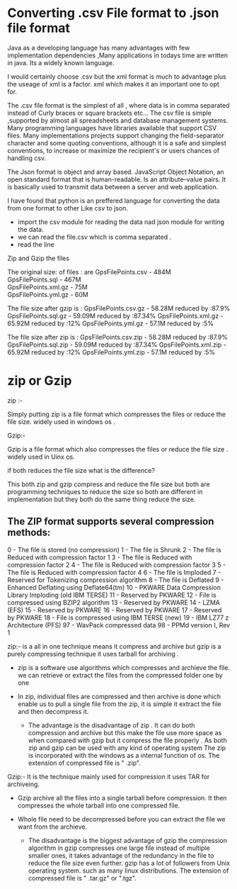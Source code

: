 
Converting  .csv File format to .json file format
====================================================

Java  as a developing language has many advantages with few implementation dependencies ,Many applications 
in todays time are written in java. Its  a widely known language.

I would certainly choose .csv but the xml format is much to advantage plus the useage of xml is a factor. xml which
makes it an important one to opt for. 

The .csv file format is the simplest of all , where data is in comma separated instead of Curly braces or
square brackets etc...
The csv file is simple ,supported by almost all spreadsheets and database management systems. 
Many programming languages have libraries available that support CSV files.
Many implementations projects support changing the field-separator character and some quoting conventions,
although it is a safe and simplest  conventions, to increase or maximize the recipient's or users
chances of handling csv. 
 
The Json format is object and array based. JavaScript Object Notation, an open standard format that is human-readable. Is an attribute–value pairs. It is basically used to transmit data between a server and web application.

I have found that python is an preffered language for converting the data from one format to other Like csv to json.

* import the csv module for reading the data nad json module for writing the data.
* we can read the file.csv which is comma separated . 
* read the line 
 




Zip and Gzip the files 

The original size: of files : are
GpsFilePoints.csv	-	484M	 
GpsFilePoints.sql	-	467M	 
GpsFilePoints.xml.gz -	75M	 
GpsFilePoints.yml.gz	-	60M	 

The file size after gzip is : 
GpsFilePoints.csv.gz	-	58.28M reduced by :87.9%	 
GpsFilePoints.sql.gz	-	59.09M	reduced by :87.34%
GpsFilePoints.xml.gz -	65.92M	reduced by :12%
GpsFilePoints.yml.gz	-	57.1M	 reduced by :5%

The file size after zip is : 
GpsFilePoints.csv.zip	-	58.28M	 reduced by :87.9%
GpsFilePoints.sql.zip	-	59.09M	 reduced by :87.34%
GpsFilePoints.xml.zip -	65.92M	 reduced by :12%
GpsFilePoints.yml.zip	-	57.1M	  reduced by :5%


zip or Gzip
=============

zip :-

Simply putting zip is a file format which compresses the files or reduce the file size. 
widely used in windows os .


Gzip:-

Gzip is a file format which also compresses the files or reduce the file size . 
widely used in Uinx os.

if both reduces the file size what is the difference?
 
 This both zip and gzip compress and reduce the file size but both are programming techniques to reduce the size so 
 both are different in implementation but they both do the same thing reduce the size. 
 
The ZIP format supports several compression methods:
-----------------------------------------------------

0 - The file is stored (no compression)
1 - The file is Shrunk
2 - The file is Reduced with compression factor 1
3 - The file is Reduced with compression factor 2
4 - The file is Reduced with compression factor 3
5 - The file is Reduced with compression factor 4
6 - The file is Imploded
7 - Reserved for Tokenizing compression algorithm
8 - The file is Deflated
9 - Enhanced Deflating using Deflate64(tm)
10 - PKWARE Data Compression Library Imploding (old IBM TERSE)
11 - Reserved by PKWARE
12 - File is compressed using BZIP2 algorithm
13 - Reserved by PKWARE
14 - LZMA (EFS)
15 - Reserved by PKWARE
16 - Reserved by PKWARE
17 - Reserved by PKWARE
18 - File is compressed using IBM TERSE (new)
19 - IBM LZ77 z Architecture (PFS)
97 - WavPack compressed data
98 - PPMd version I, Rev 1


zip:- is a all in one technique means it compress and archive but 
gzip is a purely compressing technique it uses tarball for archiving  . 

* zip is a software use algorithms which compresses and archieve the file.
  we can retrieve or extract the files from the compressed folder one by one 
* In zip, individual files are compressed and then archive is done which enable us to pull a single file 
  from the zip, it is simple it extract the file and then decompress it. 
  
  * The advantage is the disadvantage of zip . It can do both compression and archive
    but this make the file use more space as when compared with gzip but it compress 
    the file  properly . As both zip and gzip can be used with any kind of operating system
    The zip is incorporated with the windows as a internal function of os. 
    The extension of compressed file is " .zip". 

Gzip:- It is the technique mainly used for compression it uses TAR for archiveing. 

* Gzip archive all the files into a single tarball before compression. 
  It then compresses the whole tarball into one compressed file. 
* Whole file need to be decompressed before you can extract the file we want from the archieve.
  
  * The disadvantage is the biggest advantage of gzip the compression algorithm in gzip 
    compresses one large file instead of multiple smaller ones, it takes advantage of the 
    redundancy in the file to reduce the file size even further. 
    gzip has a lot of followers from Unix operating system. such as many linux distributions.
    The extension of compressed file is " .tar.gz" or ".tgz".
 

 
